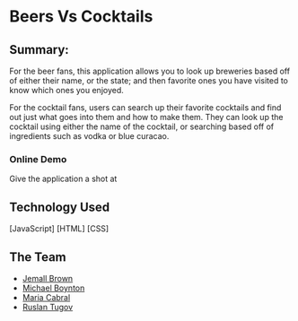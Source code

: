 # Beers Vs Cocktails

## Summary:

For the beer fans, this application allows you to look up breweries based off of either their name, or the state; and then favorite ones you have visited to know which ones you enjoyed.  

For the cocktail fans, users can search up their favorite cocktails and find out just what goes into them and how to make them.  They can look up the cocktail using either the name of the cocktail, or searching based off of ingredients such as vodka or blue curacao.

### Online Demo
Give the application a shot at []()

## Technology Used

[JavaScript]
[HTML]
[CSS]

## The Team
- [Jemall Brown](https://github.com/jemallbrown)
- [Michael Boynton](https://github.com/Badger-MchlB)
- [Maria Cabral](https://github.com/MariaEGC)
- [Ruslan Tugov](https://github.com/ruslan04444)

